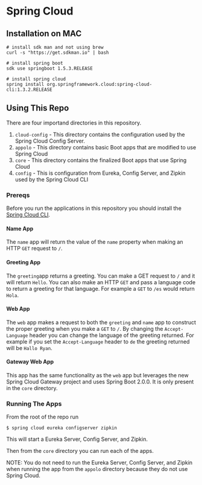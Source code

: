 # Spring Cloud


## Installation on MAC

```shell
# install sdk man and not using brew
curl -s "https://get.sdkman.io" | bash

# install spring boot
sdk use springboot 1.5.3.RELEASE

# install spring cloud
spring install org.springframework.cloud:spring-cloud-cli:1.3.2.RELEASE

```

## Using This Repo

There are four importand directories in this repository.

1. `cloud-config` - This directory contains the configuration used by the Spring Cloud Config Server.
2. `appolo` - This directory contains basic Boot apps that are modified to use Spring Cloud
3. `core` - This directory contains the finalized Boot apps that use Spring Cloud
4.  `config` - This is configuration from Eureka, Config Server, and Zipkin used by the Spring Cloud CLI 

### Prereqs

Before you run the applications in this repository you should install the [Spring Cloud CLI](https://cloud.spring.io/spring-cloud-cli/).

#### Name App
The `name` app will return the value of the `name` property when making an HTTP `GET` request to `/`.

#### Greeting App
The `greeting`app returns a greeting.  You can make a GET request to `/` and it will return `Hello`.  You can also make an HTTP `GET`
and pass a language code to return a greeting for that language.  For example a `GET` to `/es` would return `Hola`.

#### Web App
The `web` app makes a request to both the `greeting` and `name` app to construct the proper greeting when you make a `GET` to `/`.
By changing the `Accept-Language` header you can change the language of the greeting returned.  For example if you set the `Accept-Language` header to `de` the greeting returned will be `Hallo Ryan`.

#### Gateway Web App
This app has the same functionality as the `web` app but leverages the new Spring Cloud Gateway project and uses Spring Boot 2.0.0.
It is only present in the `core` directory.

### Running The Apps

From the root of the repo run
```
$ spring cloud eureka configserver zipkin
```

This will start a Eureka Server, Config Server, and Zipkin.

Then from the `core` directory you can run each of the apps.

NOTE: You do not need to run the Eureka Server, Config Server, and Zipkin when running the app from the `appolo` directory because
they do not use Spring Cloud.
